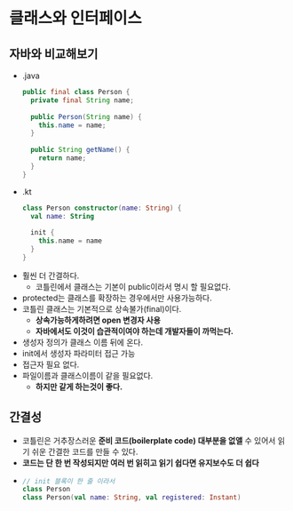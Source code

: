 클래스와 인터페이스
===
자바와 비교해보기
---
* .java
  ```java
  public final class Person {
    private final String name;
    
    public Person(String name) {
      this.name = name;
    }
    
    public String getName() {
      return name;
    }
  }
* .kt
  ```kotlin
  class Person constructor(name: String) {
    val name: String
    
    init {
      this.name = name
    }
  }
* 훨씬 더 간결하다.
  * 코틀린에서 클래스는 기본이 public이라서 명시 할 필요없다.
* protected는 클래스를 확장하는 경우에서만 사용가능하다.
* 코틀린 클래스는 기본적으로 상속불가(final)이다.
  * **상속가능하게하려면 open 변경자 사용**
  * **자바에서도 이것이 습관적이여야 하는데 개발자들이 까먹는다.**
* 생성자 정의가 클래스 이름 뒤에 온다.
* init에서 생성자 파라미터 접근 가능
* 접근자 필요 없다.
* 파일이름과 클래스이름이 같을 필요없다. 
  * **하지만 같게 하는것이 좋다.**
  
 간결성
 ---
 * 코틀린은 거추장스러운 **준비 코드(boilerplate code) 대부분을 없앨** 수 있어서 읽기 쉬운 간결한 코드를 만들 수 있다.
 * **코드는 단 한 번 작성되지만 여러 번 읽히고 읽기 쉽다면 유지보수도 더 쉽다**
 * ```kotlin
   // init 블록이 한 줄 이라서
   class Person
   class Person(val name: String, val registered: Instant)

